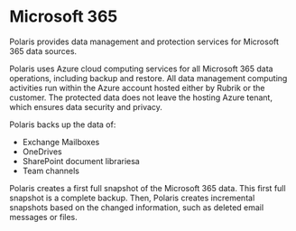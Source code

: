 # Microsoft 365

Polaris provides data management and protection services for Microsoft 365 data sources.&#x20;

Polaris uses Azure cloud computing services for all Microsoft 365 data operations, including backup and restore. All data management computing activities run within the Azure account hosted either by Rubrik or the customer. The protected data does not leave the hosting Azure tenant, which ensures data security and privacy.

Polaris backs up the data of:

* Exchange Mailboxes
* OneDrives
* SharePoint document librariesa
* Team channels

Polaris creates a first full snapshot of the Microsoft 365 data. This first full snapshot is a complete backup. Then, Polaris creates incremental snapshots based on the changed information, such as deleted email messages or files.
